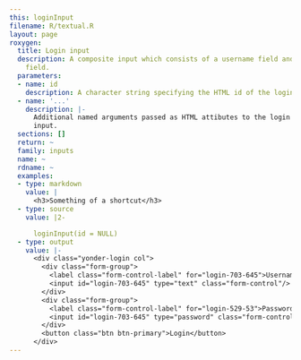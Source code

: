 ```yaml
---
this: loginInput
filename: R/textual.R
layout: page
roxygen:
  title: Login input
  description: A composite input which consists of a username field and a password
    field.
  parameters:
  - name: id
    description: A character string specifying the HTML id of the login input.
  - name: '...'
    description: |-
      Additional named arguments passed as HTML attibutes to the login
      input.
  sections: []
  return: ~
  family: inputs
  name: ~
  rdname: ~
  examples:
  - type: markdown
    value: |
      <h3>Something of a shortcut</h3>
  - type: source
    value: |2-

      loginInput(id = NULL)
  - type: output
    value: |-
      <div class="yonder-login col">
        <div class="form-group">
          <label class="form-control-label" for="login-703-645">Username</label>
          <input id="login-703-645" type="text" class="form-control"/>
        </div>
        <div class="form-group">
          <label class="form-control-label" for="login-529-53">Password</label>
          <input id="login-703-645" type="password" class="form-control"/>
        </div>
        <button class="btn btn-primary">Login</button>
      </div>
---
```


